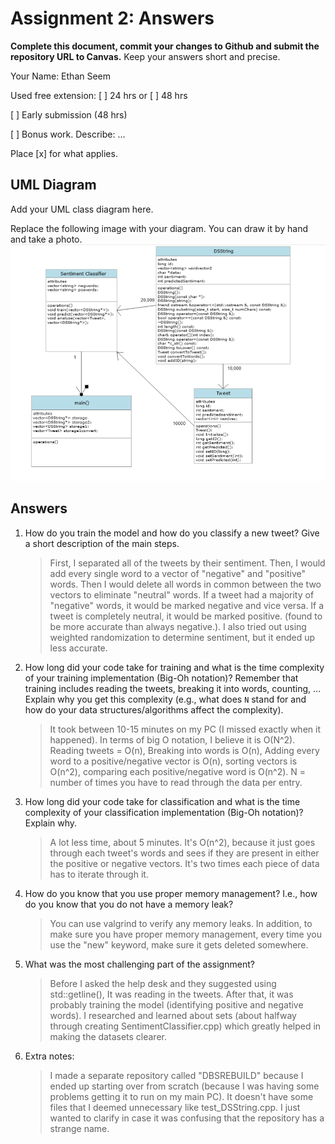 # Assignment 2: Answers

**Complete this document, commit your changes to Github and submit the repository URL to Canvas.** Keep your answers short and precise.

Your Name: Ethan Seem

Used free extension: [ ] 24 hrs or [ ] 48 hrs

[ ] Early submission (48 hrs)

[ ] Bonus work. Describe: ...

Place [x] for what applies.


## UML Diagram

Add your UML class diagram here.

Replace the following image with your diagram. You can draw it by hand and take a photo.
![UML Class Diagram](UML_class.png)

## Answers

1. How do you train the model and how do you classify a new tweet? Give a short description of the main steps.

    > First, I separated all of the tweets by their sentiment. Then, I would add every single word to a vector of "negative" and "positive" words. Then I would delete all words in common between the two vectors to eliminate "neutral" words. If a tweet had a majority of "negative" words, it would be marked negative and vice versa. If a tweet is completely neutral, it would be marked positive. (found to be more accurate than always negative.). I also tried out using weighted randomization to determine sentiment, but it ended up less accurate.

2. How long did your code take for training and what is the time complexity of your training implementation (Big-Oh notation)? Remember that training includes reading the tweets, breaking it into words, counting, ... Explain why you get this complexity (e.g., what does `N` stand for and how do your data structures/algorithms affect the complexity).

   > It took between 10-15 minutes on my PC (I missed exactly when it happened). In terms of big O notation, I believe it is O(N^2). Reading tweets = O(n), Breaking into words is O(n), Adding every word to a positive/negative vector is O(n), sorting vectors is O(n^2), comparing each positive/negative word is O(n^2). N = number of times you have to read through the data per entry.

3. How long did your code take for classification and what is the time complexity of your classification implementation (Big-Oh notation)? Explain why.

   > A lot less time, about 5 minutes. It's O(n^2), because it just goes through each tweet's words and sees if they are present in either the positive or negative vectors. It's two times each piece of data has to iterate through it.

4. How do you know that you use proper memory management? I.e., how do you know that you do not have
   a memory leak?

   > You can use valgrind to verify any memory leaks. In addition, to make sure you have proper memory management, every time you use the "new" keyword, make sure it gets deleted somewhere.

5. What was the most challenging part of the assignment?

   > Before I asked the help desk and they suggested using std::getline(), It was reading in the tweets. After that, it was probably training the model (identifying positive and negative words). I researched and learned about sets (about halfway through creating SentimentClassifier.cpp) which greatly helped in making the datasets clearer.

6. Extra notes:

   >I made a separate repository called "DBSREBUILD" because I ended up starting over from scratch (because I was having some problems getting it to run on my main PC). It doesn't have some files that I deemed unnecessary like test_DSString.cpp. I just wanted to clarify in case it was confusing that the repository has a strange name.